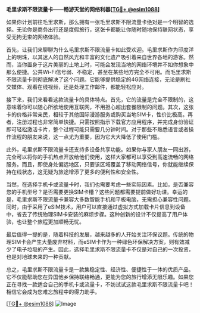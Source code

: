**毛里求斯不限流量卡——畅游天堂的网络利器[[TG💪+ @esim1088](https://t.me/s/esim1088)]**

如果你计划前往毛里求斯，那么拥有一张毛里求斯不限流量卡绝对是一个明智的选择。无论你是商务出行还是度假旅行，这张卡都能让你随时随地保持联网状态，享受无拘无束的网络体验。

首先，让我们来聊聊为什么毛里求斯不限流量卡如此受欢迎。毛里求斯作为印度洋上的明珠，以其迷人的自然风光和丰富的文化遗产吸引着来自世界各地的游客。然而，当你置身于这片美丽的土地上时，可能会发现当地的网络环境并不如你想象中那么便捷。公共Wi-Fi信号弱、不稳定，甚至在某些地方完全不可用。而毛里求斯不限流量卡则彻底解决了这个问题。它能够提供稳定的4G网络连接，无论是刷社交媒体、观看在线视频，还是处理工作邮件，都能轻松应对。

接下来，我们来看看这款流量卡的具体特点。首先，它的流量是完全不限制的，这意味着你可以随心所欲地使用互联网，不用担心超出套餐限制的问题。其次，这张卡的价格非常亲民，相较于其他国际漫游服务或购买当地SIM卡，性价比极高。再者，注册过程也非常简单快捷。只需按照指示下载官方应用程序，并完成身份验证即可轻松激活卡片，整个过程可能只需要几分钟时间。对于那些不熟悉语言或者操作流程的朋友来说，这一点尤为重要，因为它大大降低了使用门槛。

此外，毛里求斯不限流量卡还支持多设备共享功能。如果你与家人朋友一同出游，完全可以将你的手机热点开放给他们使用，这样大家都可以享受到高速流畅的网络服务。而且，即使身处偏远地区，只要该区域覆盖了移动网络信号，你就能继续保持在线状态，这无疑为旅途增添了更多的便利性和安全性。

当然，在选择手机卡或流量卡时，我们也需要考虑一些实际因素。比如，是否兼容您的手机型号？是否需要更换SIM卡槽？这些问题都需要提前做好功课。幸运的是，毛里求斯不限流量卡兼容大多数智能手机和平板电脑，无需担心兼容性问题。同时，由于采用了eSIM技术，用户可以直接通过虚拟方式加载卡片信息到设备中，省去了传统物理SIM卡安装的麻烦步骤。这种创新的设计不仅提高了用户体验，也让整个旅程更加顺畅无忧。

最后值得一提的是，随着科技的发展，越来越多的人开始关注环保议题。传统的物理SIM卡会产生大量废弃材料，而eSIM卡作为一种绿色环保解决方案，则有效减少了电子垃圾的产生。因此，选择毛里求斯不限流量卡不仅是对自己的一次投资，也是对地球未来的一种贡献。

总之，毛里求斯不限流量卡是一款集稳定性、经济性、便捷性于一体的优质产品。它不仅能帮助您在异国他乡保持联络畅通，更能为您的旅行增添无限乐趣。如果您正在寻找一款适合自己的手机卡或流量卡，不妨试试这款毛里求斯不限流量卡吧！相信它会成为您难忘旅程中的得力助手。

[[TG💪+ @esim1088](https://t.me/s/esim1088)] 
![Image](https://i.postimg.cc/4NQfJmqS/Snipaste-2025-05-13-00-14-12.png)